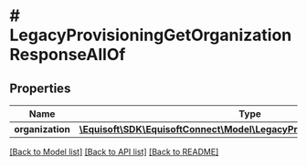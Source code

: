 # # LegacyProvisioningGetOrganizationResponseAllOf

## Properties

Name | Type | Description | Notes
------------ | ------------- | ------------- | -------------
**organization** | [**\Equisoft\SDK\EquisoftConnect\Model\LegacyProvisioningOrganizationItem**](LegacyProvisioningOrganizationItem.md) |  |

[[Back to Model list]](../../README.md#models) [[Back to API list]](../../README.md#endpoints) [[Back to README]](../../README.md)
